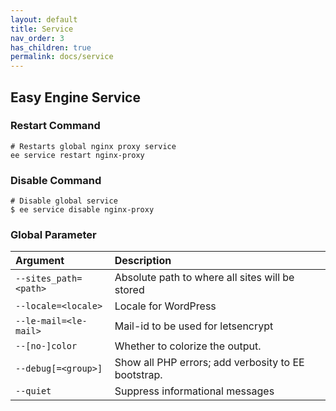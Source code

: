 ```yaml
---
layout: default
title: Service
nav_order: 3
has_children: true
permalink: docs/service
---
```


## Easy Engine Service

### Restart Command 

```
# Restarts global nginx proxy service
ee service restart nginx-proxy
```

### Disable Command 

```
# Disable global service
$ ee service disable nginx-proxy
```

### Global Parameter

| Argument              | Description                                           |
|:----------------------|:------------------------------------------------------|
| `--sites_path=<path>` | Absolute path to where all sites will be stored       |
| `--locale=<locale>`	| Locale for WordPress                                  |
| `--le-mail=<le-mail>` | Mail-id to be used for letsencrypt                    |
| `--[no-]color`        | Whether to colorize the output.                       |
| `--debug[=<group>]`   | Show all PHP errors; add verbosity to EE bootstrap.   |
| `--quiet`             | Suppress informational messages                       |
